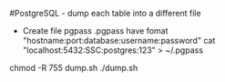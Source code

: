 #PostgreSQL - dump each table into a different file


- Create file pgpass .pgpass have fomat "hostname:port:database:username:password"
cat "localhost:5432:SSC:postgres:123" > ~/.pgpass

chmod -R 755 dump.sh
./dump.sh
